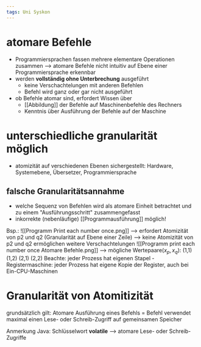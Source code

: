 ```yaml
---
tags: Uni Syskon
---
```

# atomare Befehle
- Programmiersprachen fassen mehrere elementare Operationen zusammen --> atomare Befehle nicht intuitiv auf Ebene einer Programmiersprache erkennbar
- werden **vollständig ohne Unterbrechung** ausgeführt
	- keine Verschachtelungen mit anderen Befehlen
	- Befehl wird ganz oder gar nicht ausgeführt
- ob Befehle atomar sind, erfordert Wissen über
	- [[Abbildung]] der Befehle auf Maschinenbefehle des Rechners
	- Kenntnis über Ausführung der Befehle auf der Maschine

# unterschiedliche granularität möglich
- atomizität auf verschiedenen Ebenen sichergestellt: Hardware, Systemebene, Übersetzer, Programmiersprache
## falsche Granularitätsannahme
- welche Sequenz von Befehlen wird als atomare Einheit betrachtet und zu einem "Ausführungsschritt" zusammengefasst
- inkorrekte (nebenläufige) [[Programmausführung]] möglich!

Bsp.: 
	![[Programm Print each number once.png]]
	--> erfordert Atomizität von p2 und q2 (Granularität auf Ebene einer Zeile)
	--> keine Atomizität von p2 und q2 ermöglichen weitere Verschachtelungen
	![[Programm print each number once Atomare Befehle.png]]
	--> mögliche Wertepaare($x_p, x_q$): (1,1) (1,2) (2,1) (2,2)
Beachte: jeder Prozess hat eigenen Stapel
	- Registermaschine: jeder Prozess hat eigene Kopie der Register, auch bei Ein-CPU-Maschinen

# Granularität von Atomitizität
grundsätzlich gilt: Atomare Ausführung eines Befehls = Befehl verwendet maximal einen Lese- oder Schreib-Zugriff auf gemeinsamen Speicher

Anmerkung Java: Schlüsselwort **volatile** --> atomare Lese- oder Schreib-Zugriffe
